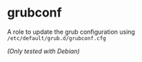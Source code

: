 # grubconf

A role to update the grub configuration using `/etc/default/grub.d/grubconf.cfg`

*(Only tested with Debian)*
